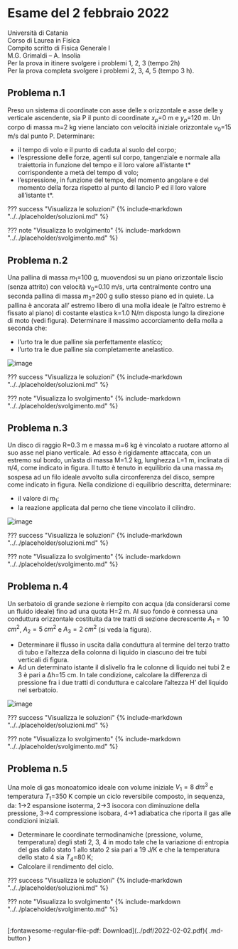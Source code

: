 # Esame del 2 febbraio 2022
Università di Catania <br>
Corso di Laurea in Fisica <br>
Compito scritto di Fisica Generale I <br>
M.G. Grimaldi – A. Insolia <br>
Per la prova in itinere svolgere i problemi 1, 2, 3 (tempo 2h) <br>
Per la prova completa svolgere i problemi 2, 3, 4, 5 (tempo 3 h). <br>

## Problema n.1
Preso un sistema di coordinate con asse delle x orizzontale e asse delle y verticale ascendente, sia P il punto di coordinate $x_p$=0 m e $y_p$=120 m. Un corpo di massa m=2 kg viene lanciato con velocità iniziale orizzontale $v_0$=15 m/s dal punto P. Determinare:

- il tempo di volo e il punto di caduta al suolo del corpo;
- l’espressione delle forze, agenti sul corpo, tangenziale e normale alla traiettoria in funzione del tempo e il loro valore all’istante t* corrispondente a metà del tempo di volo;
- l’espressione, in funzione del tempo, del momento angolare e del momento della forza rispetto al punto di lancio P ed il loro valore all’istante t*.

??? success "Visualizza le soluzioni"
    {% include-markdown "../../placeholder/soluzioni.md" %}

??? note "Visualizza lo svolgimento"
    {% include-markdown "../../placeholder/svolgimento.md" %}

## Problema n.2
Una pallina di massa $m_1$=100 g, muovendosi su un piano orizzontale liscio (senza attrito) con velocità $v_0$=0.10 m/s, urta centralmente contro una seconda pallina di massa $m_2$=200 g sullo stesso piano ed in quiete. La pallina è ancorata all’ estremo libero di una molla ideale (e l’altro estremo è fissato al piano) di costante elastica k=1.0 N/m disposta lungo la direzione di moto (vedi figura). Determinare il massimo accorciamento della molla a seconda che:

- l’urto tra le due palline sia perfettamente elastico;
- l’urto tra le due palline sia completamente anelastico.

![image](https://user-images.githubusercontent.com/77018886/163049645-ac94b4ba-95a7-43a6-81fa-d31ef2cf74e2.png)

??? success "Visualizza le soluzioni"
    {% include-markdown "../../placeholder/soluzioni.md" %}

??? note "Visualizza lo svolgimento"
    {% include-markdown "../../placeholder/svolgimento.md" %}

## Problema n.3
Un disco di raggio R=0.3 m e massa m=6 kg è vincolato a ruotare attorno al suo asse nel piano verticale. Ad esso è rigidamente attaccata, con un estremo sul bordo, un’asta di massa M=1.2 kg, lunghezza L=1 m, inclinata di π/4, come indicato in figura. Il tutto è tenuto in equilibrio da una massa $m_1$ sospesa ad un filo ideale avvolto sulla circonferenza del disco, sempre come indicato in figura. Nella condizione di equilibrio descritta, determinare:

- il valore di $m_1$;
- la reazione applicata dal perno che tiene vincolato il cilindro.

![image](https://user-images.githubusercontent.com/77018886/163049715-998b7bd3-e793-4624-a137-eb7354103d4d.png)

??? success "Visualizza le soluzioni"
    {% include-markdown "../../placeholder/soluzioni.md" %}

??? note "Visualizza lo svolgimento"
    {% include-markdown "../../placeholder/svolgimento.md" %}

## Problema n.4
Un serbatoio di grande sezione è riempito con acqua (da considerarsi come un fluido ideale) fino ad una quota H=2 m. Al suo fondo è connessa una conduttura orizzontale costituita da tre tratti di sezione decrescente $A_1=10 \; cm^2$, $A_2=5 \; cm^2$ e $A_3=2 \; cm^2$ (si veda la figura).

- Determinare il flusso in uscita dalla conduttura al termine del terzo tratto di tubo e l’altezza della colonna di liquido in ciascuno dei tre tubi verticali di figura.
- Ad un determinato istante il dislivello fra le colonne di liquido nei tubi 2 e 3 è pari a ∆h=15 cm. In tale condizione, calcolare la differenza di pressione fra i due tratti di conduttura e calcolare l’altezza H’ del liquido nel serbatoio.

![image](https://user-images.githubusercontent.com/77018886/163049779-827f78f2-48ac-4fe0-be81-f785142163c4.png)

??? success "Visualizza le soluzioni"
    {% include-markdown "../../placeholder/soluzioni.md" %}

??? note "Visualizza lo svolgimento"
    {% include-markdown "../../placeholder/svolgimento.md" %}

## Problema n.5
Una mole di gas monoatomico ideale con volume iniziale $V_1=8 \; dm^3$ e temperatura $T_1$=350 K compie un ciclo reversibile composto, in sequenza, da: 1→2 espansione isoterma, 2→3 isocora con diminuzione della pressione, 3→4 compressione isobara, 4→1 adiabatica che riporta il gas alle condizioni iniziali.

- Determinare le coordinate termodinamiche (pressione, volume, temperatura) degli stati 2, 3, 4 in modo tale che la variazione di entropia del gas dallo stato 1 allo stato 2 sia pari a 19 J/K e che la temperatura dello stato 4 sia $T_4$=80 K;
- Calcolare il rendimento del ciclo.

??? success "Visualizza le soluzioni"
    {% include-markdown "../../placeholder/soluzioni.md" %}

??? note "Visualizza lo svolgimento"
    {% include-markdown "../../placeholder/svolgimento.md" %}

<br>
[:fontawesome-regular-file-pdf: Download](../pdf/2022-02-02.pdf){ .md-button }
